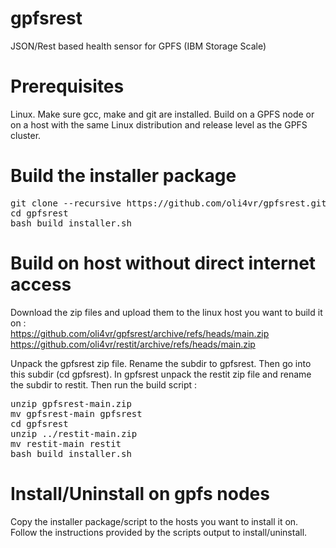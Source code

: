 # gpfsrest
JSON/Rest based health sensor for GPFS (IBM Storage Scale)

# Prerequisites
Linux. Make sure gcc, make and git are installed.
Build on a GPFS node or on a host with the same Linux distribution and release level as the GPFS cluster.

# Build the installer package
<pre>git clone --recursive https://github.com/oli4vr/gpfsrest.git
cd gpfsrest
bash build_installer.sh</pre>

# Build on host without direct internet access
Download the zip files and upload them to the linux host you want to build it on :<br />
https://github.com/oli4vr/gpfsrest/archive/refs/heads/main.zip<br />
https://github.com/oli4vr/restit/archive/refs/heads/main.zip<br />
<p>Unpack the gpfsrest zip file. Rename the subdir to gpfsrest. Then go into this subdir (cd gpfsrest). In gpfsrest unpack the restit zip file and rename the subdir to restit.
Then run the build script :</p>
<pre>unzip gpfsrest-main.zip
mv gpfsrest-main gpfsrest
cd gpfsrest
unzip ../restit-main.zip
mv restit-main restit
bash build_installer.sh</pre>

# Install/Uninstall on gpfs nodes
Copy the installer package/script to the hosts you want to install it on. Follow the instructions provided by the scripts output to install/uninstall.